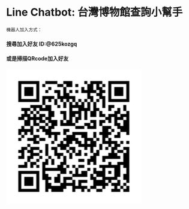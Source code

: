 # Line Chatbot: 台灣博物館查詢小幫手
```
機器人加入方式：
```
#### 搜尋加入好友 ID:@625kozgq
#### 或是掃描QRcode加入好友
![image](https://github.com/pato830729/line/blob/master/625kozgq.png)
